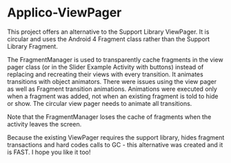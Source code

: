 Applico-ViewPager
=================
This project offers an alternative to the Support Library ViewPager. It is circular and uses the Android 4 Fragment class rather than the Support Library Fragment.

The FragmentManager is used to transparently cache fragments in the view pager class (or in the Slider Example Activity with buttons) instead of replacing and recreating their views with every transition. It animates transitions with object animators. There were issues using the view pager as well as Fragment transition animations. Animations were executed only when a fragment was added, not when an existing fragment is told to hide or show. The circular view pager needs to animate all transitions.

Note that the FragmentManager loses the cache of fragments when the activity leaves the screen.

Because the existing ViewPager requires the support library, hides fragment transactions and hard codes calls to GC - this alternative was created and it is FAST. I hope you like it too!